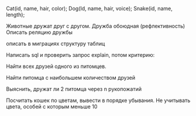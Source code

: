Cat(id, name, hair, color); Dog(Id, name, hair, voice); Snake(id, name, length);

Животные дружат друг с другом. Дружба обоюдная (рефлективность)
Описать реляцию дружбы

описать в миграциях структуру таблиц

Написать sql и проверить запрос explain, потом критерию:

Найти всех друзей одного из питомцев.

Найти питомца с наибольшем количеством друзей

Выяснить, дружат ли 2 питомца через n рукопожатий

Посчитать кошек по цветам, вывести в порядке убывания. Не учитывать цвета, особей с которым меньше 10